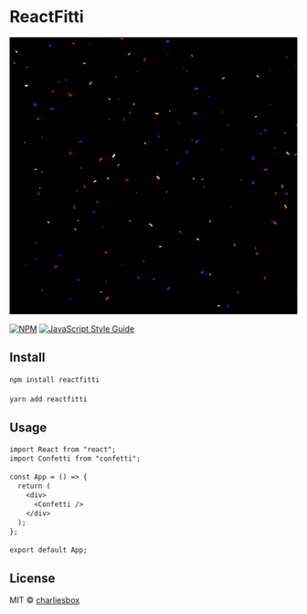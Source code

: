# ReactFitti

![Demo Animation](./confetti-demo.gif?raw=true)

> 

[![NPM](https://img.shields.io/npm/v/confetti.svg)](https://www.npmjs.com/package/confetti) [![JavaScript Style Guide](https://img.shields.io/badge/code_style-standard-brightgreen.svg)](https://standardjs.com)

## Install

```bash
npm install reactfitti

yarn add reactfitti
```

## Usage

```tsx
import React from "react";
import Confetti from "confetti";

const App = () => {
  return (
    <div>
      <Confetti />
    </div>
  );
};

export default App;
```

## License

MIT © [charliesbox](https://github.com/charliesbox)
